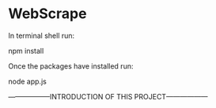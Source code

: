 # WebScrape
 In terminal shell run: 
 
 npm install
 
 
 Once the packages have installed run:
 
 node app.js


 ——————INTRODUCTION OF THIS PROJECT——————


